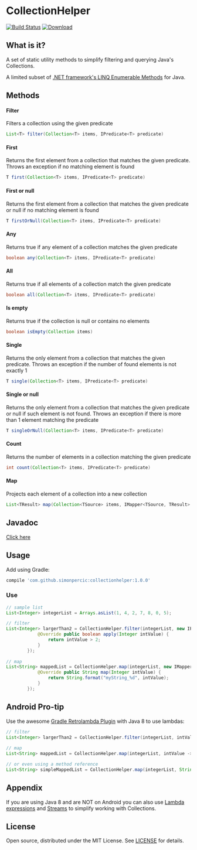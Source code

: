 # CollectionHelper 

[![Build Status](https://api.travis-ci.org/simonpercic/CollectionHelper.svg?branch=master)](https://travis-ci.org/simonpercic/CollectionHelper) [ ![Download](https://api.bintray.com/packages/simonpercic/maven/collectionhelper/images/download.svg) ](https://bintray.com/simonpercic/maven/collectionhelper/_latestVersion)

## What is it?

A set of static utility methods to simplify filtering and querying Java's Collections.

A limited subset of [.NET framework's LINQ Enumerable Methods](http://msdn.microsoft.com/en-us/library/vstudio/system.linq.enumerable_methods(v=vs.100).aspx) for Java.

## Methods

#### Filter
Filters a collection using the given predicate
```java
List<T> filter(Collection<T> items, IPredicate<T> predicate)
```

#### First
Returns the first element from a collection that matches the given predicate.
Throws an exception if no matching element is found
```java
T first(Collection<T> items, IPredicate<T> predicate)
```

#### First or null
Returns the first element from a collection that matches the given predicate or null if no matching element is found
```java
T firstOrNull(Collection<T> items, IPredicate<T> predicate)
```

#### Any
Returns true if any element of a collection matches the given predicate
```java
boolean any(Collection<T> items, IPredicate<T> predicate)
```

#### All
Returns true if all elements of a collection match the given predicate
```java
boolean all(Collection<T> items, IPredicate<T> predicate)
```

#### Is empty
Returns true if the collection is null or contains no elements
```java
boolean isEmpty(Collection items)
```

#### Single
Returns the only element from a collection that matches the given predicate. Throws an exception if the number of found elements is not exactly 1
```java
T single(Collection<T> items, IPredicate<T> predicate)
```

#### Single or null
Returns the only element from a collection that matches the given predicate or null if such element is not found. Throws an exception if there is more than 1 element matching the predicate
```java
T singleOrNull(Collection<T> items, IPredicate<T> predicate)
```

#### Count
Returns the number of elements in a collection matching the given predicate
```java
int count(Collection<T> items, IPredicate<T> predicate)
```

#### Map
Projects each element of a collection into a new collection
```java
List<TResult> map(Collection<TSource> items, IMapper<TSource, TResult> mapper)
```

## Javadoc
[Click here](http://simonpercic.github.io/CollectionHelper/javadoc/)

## Usage

Add using Gradle:
```groovy
compile 'com.github.simonpercic:collectionhelper:1.0.0'
```

### Use
```java
// sample list
List<Integer> integerList = Arrays.asList(1, 4, 2, 7, 8, 0, 5);

// filter
List<Integer> largerThan2 = CollectionHelper.filter(integerList, new IPredicate<Integer>() {
            @Override public boolean apply(Integer intValue) {
                return intValue > 2;
            }
        });
        
// map
List<String> mappedList = CollectionHelper.map(integerList, new IMapper<Integer, String>() {
            @Override public String map(Integer intValue) {
                return String.format("myString_%d", intValue);
            }
        });
``` 

## Android Pro-tip
Use the awesome [Gradle Retrolambda Plugin](https://github.com/evant/gradle-retrolambda) with Java 8 to use lambdas:
```java
// filter
List<Integer> largerThan2 = CollectionHelper.filter(integerList, intValue -> intValue > 2);
        
// map
List<String> mappedList = CollectionHelper.map(integerList, intValue -> String.format("myString_%d", intValue));

// or even using a method reference
List<String> simpleMappedList = CollectionHelper.map(integerList, String::valueOf);
``` 

## Appendix

If you are using Java 8 and are NOT on Android you can also use [Lambda expressions](http://docs.oracle.com/javase/tutorial/java/javaOO/lambdaexpressions.html) and [Streams](http://docs.oracle.com/javase/tutorial/collections/streams/) to simplify working with Collections.

## License

Open source, distributed under the MIT License. See [LICENSE](https://github.com/simonpercic/CollectionHelper/blob/master/LICENSE) for details.
